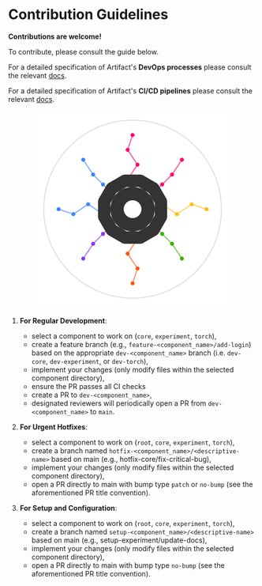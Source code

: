 # Contribution Guidelines

**Contributions are welcome!**

To contribute, please consult the guide below.

For a detailed specification of Artifact's **DevOps processes** please consult the relevant [docs](../.github/devops.md).

For a detailed specification of Artifact's **CI/CD pipelines** please consult the relevant [docs](../.github/cicd.md).

<p align="center">
  <img src="../assets/artifact_ml_logo.svg" width="400" alt="Artifact-ML Logo">
</p>


1. **For Regular Development**:
   - select a component to work on (`core`, `experiment`, `torch`),
   - create a feature branch (e.g., `feature-<component_name>/add-login`) based on the appropriate `dev-<component_name>` branch (i.e. `dev-core`, `dev-experiment`, or `dev-torch`),
   - implement your changes (only modify files within the selected component directory),
   - ensure the PR passes all CI checks
   - create a PR to `dev-<component_name>`,
   - designated reviewers will periodically open a PR from `dev-<component_name>` to `main`.

2. **For Urgent Hotfixes**:
   - select a component to work on (`root`, `core`, `experiment`, `torch`),
   - create a branch named `hotfix-<component_name>/<descriptive-name>` based on main (e.g., hotfix-core/fix-critical-bug),
   - implement your changes (only modify files within the selected component directory),
   - open a PR directly to main with bump type `patch` or `no-bump` (see the aforementioned PR title convention).

3. **For Setup and Configuration**:
   - select a component to work on (`root`, `core`, `experiment`, `torch`),
   - create a branch named `setup-<component_name>/<descriptive-name>` based on main (e.g., setup-experiment/update-docs),
   - implement your changes (only modify files within the selected component directory),
   - open a PR directly to main with bump type `no-bump` (see the aforementioned PR title convention).